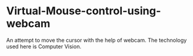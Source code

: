 # Virtual-Mouse-control-using-webcam
An attempt to move the cursor with the help of webcam. The technology used here is Computer Vision.
